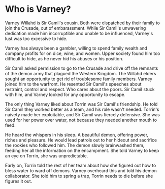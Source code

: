 # Who is Varney?
Varney Willahd is Sir Camil's cousin. Both were dispatched by their family to join the Crusade, out of embarassment.
While Sir Camil's unwavering dedication made him incorruptible and unable to be influenced, Varney's lust was too excessive to hide.

Varney has always been a gambler, willing to spend family wealth and company profits for on dice, wine, and women. Upper society found him too difficult to hide, as he never hid his abuses or his position.

Sir Camil asked permission to go to the Crusade and drive off the remnants of the demon army that plagued the Western Kingdom. The Willahd elders sought an opportunity to get rid of troublesome family members. Varney joined him to the warfront. He resented Sir Camil's speeches about restraint, control and respect. Who cares about the poors. Sir Camil stuck with him, and Varney looked for any opportunity to escape.

The only thing Varney liked about Torrin was Sir Camil's friendship. He told Sir Camil they worked better as a team, and his role wasn't needed. Torrin's naivety made her exploitable, and Sir Camil was fiercely defensive. She was used for her power over water, not because they needed another mouth to feed.

He heard the whispers in his sleep. A beautiful demon, offering power, riches and pleasure. He would lead patrols out to her hideout and sacrifice the rookies who followed him. The demon slowly brainwashed them, feeding her all the information on the encampment. She told Varney to keep an eye on Torrin, she was unpredictable.

Early on, Torrin told the rest of her team about how she figured out how to bless water to ward off demons. Varney overheard this and told his demon collaborator. She told him to spring a trap, Torrin needs to die before she figures it out.